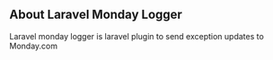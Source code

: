 ## About Laravel Monday Logger

Laravel monday logger is laravel plugin to send exception updates to Monday.com

